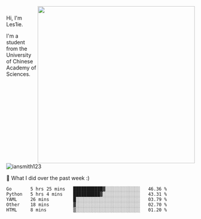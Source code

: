 <img align="right" src="https://github-readme-stats.vercel.app/api?username=iansmith123&show_icons=true&hide_border=true" width="420">

### 
Hi, I'm Les1ie. 

I'm a student from the University of Chinese Academy of Sciences.

<img src="https://komarev.com/ghpvc/?username=iansmith123" alt="iansmith123" />




🔭 What I did over the past week :)
<!--START_SECTION:waka-->
```text
Go       5 hrs 25 mins   ███████████▓░░░░░░░░░░░░░   46.36 % 
Python   5 hrs 4 mins    ██████████▓░░░░░░░░░░░░░░   43.31 % 
YAML     26 mins         █░░░░░░░░░░░░░░░░░░░░░░░░   03.79 % 
Other    18 mins         ▓░░░░░░░░░░░░░░░░░░░░░░░░   02.70 % 
HTML     8 mins          ▒░░░░░░░░░░░░░░░░░░░░░░░░   01.20 % 
```
<!--END_SECTION:waka-->


<!--
**IanSmith123/IanSmith123** is a ✨ _special_ ✨ repository because its `README.md` (this file) appears on your GitHub profile.
<img src="https://github.githubassets.com/images/spinners/octocat-spinner-64.gif">

Here are some ideas to get you started:

- 🔭 I’m currently working on ...
- 🌱 I’m currently learning ...
- 👯 I’m looking to collaborate on ...
- 🤔 I’m looking for help with ...
- 💬 Ask me about ...
- 📫 How to reach me: ...
- 😄 Pronouns: ...
- ⚡ Fun fact: ...
-->
